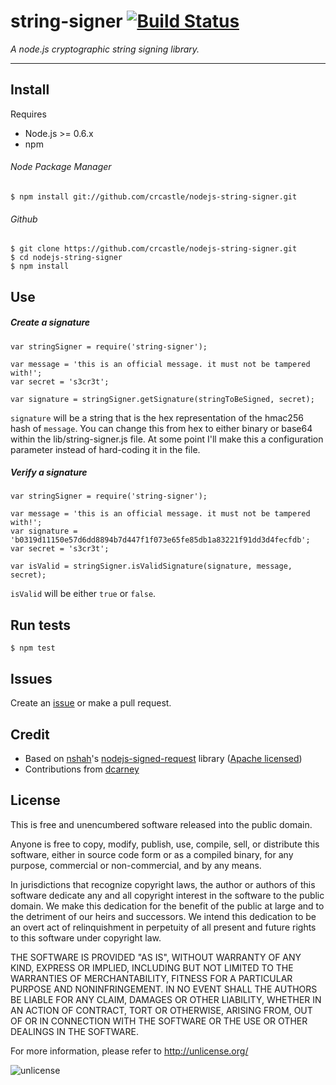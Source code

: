 # string-signer [![Build Status](https://secure.travis-ci.org/crcastle/nodejs-string-signer.png?branch=master)](http://travis-ci.org/crcastle/nodejs-string-signer)
*A node.js cryptographic string signing library.*

---

## Install
Requires

* Node.js >= 0.6.x
* npm

###### Node Package Manager
```
$ npm install git://github.com/crcastle/nodejs-string-signer.git
```
###### Github
```
$ git clone https://github.com/crcastle/nodejs-string-signer.git
$ cd nodejs-string-signer
$ npm install
```
## Use
##### Create a signature
```
var stringSigner = require('string-signer');

var message = 'this is an official message. it must not be tampered with!';
var secret = 's3cr3t';

var signature = stringSigner.getSignature(stringToBeSigned, secret);
```
`signature` will be a string that is the hex representation of the hmac256 hash of `message`.  You can change this from hex to either binary or base64 within the lib/string-signer.js file.  At some point I'll make this a configuration parameter instead of hard-coding it in the file.
##### Verify a signature
```
var stringSigner = require('string-signer');

var message = 'this is an official message. it must not be tampered with!';
var signature = 'b0319d11150e57d6dd8894b7d447f1f073e65fe85db1a83221f91dd3d4fecfdb';
var secret = 's3cr3t';

var isValid = stringSigner.isValidSignature(signature, message, secret);
```
`isValid` will be either `true` or `false`.

## Run tests
```
$ npm test
```
## Issues
Create an [issue](https://github.com/crcastle/nodejs-string-signer.git) or make a pull request.
## Credit
* Based on [nshah](https://github.com/nshah)'s [nodejs-signed-request](https://github.com/nshah/nodejs-signed-request) library ([Apache licensed](http://www.apache.org/licenses/LICENSE-2.0.html))
* Contributions from [dcarney](https://github.com/dcarney)

## License
This is free and unencumbered software released into the public domain.

Anyone is free to copy, modify, publish, use, compile, sell, or
distribute this software, either in source code form or as a compiled
binary, for any purpose, commercial or non-commercial, and by any
means.

In jurisdictions that recognize copyright laws, the author or authors of this software dedicate any and all copyright interest in the software to the public domain. We make this dedication for the benefit of the public at large and to the detriment of our heirs and successors. We intend this dedication to be an overt act of relinquishment in perpetuity of all present and future rights to this software under copyright law.

THE SOFTWARE IS PROVIDED "AS IS", WITHOUT WARRANTY OF ANY KIND, EXPRESS OR IMPLIED, INCLUDING BUT NOT LIMITED TO THE WARRANTIES OF MERCHANTABILITY, FITNESS FOR A PARTICULAR PURPOSE AND NONINFRINGEMENT. IN NO EVENT SHALL THE AUTHORS BE LIABLE FOR ANY CLAIM, DAMAGES OR OTHER LIABILITY, WHETHER IN AN ACTION OF CONTRACT, TORT OR OTHERWISE,
ARISING FROM, OUT OF OR IN CONNECTION WITH THE SOFTWARE OR THE USE OR OTHER DEALINGS IN THE SOFTWARE.

For more information, please refer to <http://unlicense.org/>

![unlicense](http://commons.wikimedia.org/wiki/File:PD-icon.svg "unlicense")
